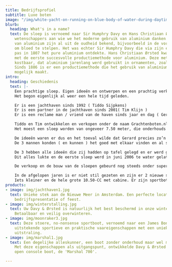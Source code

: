 ```yaml
---
title: Bedrijfsprofiel
subtitle: Luxe boten
image: "/img/white-yacht-on-running-on-blue-body-of-water-during-daytime-163236.jpg"
blurb:
  heading: What's in a name?
  text: De sloep is vernoemd naar Sir Humphry Davy en Hans Christiaan Ørsted, twee
    wetenschappers aan wie we het moderne gebruik van aluminium danken. Verbindingen
    van aluminium zijn al uit de oudheid bekend, bijvoorbeeld in de vorm van aluin
    om bloed te stelpen. Het was echter Sir Humphry Davy die via zijn eigen elektrolysemethode
    pas in 1807 het pure aluminium ontdekte. Hans Christiaan Ørsted kwam in 1825 vervolgens
    met de eerste succesvolle productiemethode voor aluminium. Deze methode was zo
    kostbaar, dat aluminium jarenlang werd gebruikt in ornamenten, zoals goud en zilver.
    Sinds 1886 is er een productiemethode die het gebruik van aluminium op grote schaal
    mogelijk maakt.
intro:
  heading: Geschiedenis
  text: |-
    Een prachtige sloep. Eigen ideeën en ontwerpen en een prachtig verkooppunt. Maar wie zijn nou de mannen achter Davy & Ørsted ?
    Het begon eigenlijk al weer een hele tijd geleden.

    Er is een jachthaven sinds 1992 ( Tiddo Sijpkens)
    Er is een partner in de jachthaven sinds 2001( Tim Klijn )
    Er is een reclame man / vriend van de haven sinds jaar en dag ( Gerard Kellerman / Kel )

    Tiddo en Tim ontwikkelen en verkopen onder de naam Grachtenboten.nl al sinds lange tijd stalen en later aluminium sloepen en vletten. De know how en expertise die zij op dit vlak hebben opgebouwd was op gegeven moment zo dat de 2 vonden dat er een grote aluminium sloep gebouwd moest worden helemaal naar hun eigen specificaties.
    Het moest een sloep worden van ongeveer 7.50 meter, die onderhouds arm en zelflozend moest zijn. Een sloep waar je de kussens droog in kan opbergen. Een sloep zonder dekzeil ( die dingen zijn niet te tillen en veel te groot). De sloep moest van aluminium worden gemaakt en de sloep moest een stoere en toch chique uitstraling hebben. Geen sloep voor een picknick mand en een bosje bloemen op de motorkist maar een sloep waar iedereen zijn hoofd voor omdraait als deze langs vaart.

    De ideeën waren er dus en het toeval wilde dat Gerard precies zo’n sloep zocht voor de grachten en voor Loosdrecht waar hij, zijn familie en vriendengroep zonder er te veel naar om te hoeven kijken mee konden varen.
    De 3 mannen konden ( en kunnen ) het goed met elkaar vinden en al snel werd er een bezoek gebracht aan de kamer van koophandel om gezamenlijk Davy & Ørsted in te schrijven.

    De 3 hebben alle ideeën die zij hadden op tafel gelegd en er werd geschetst. Er werd een moodboard gemaakt om te bepalen welke kant we op wilden gaan qua uitstraling en er werden lassers, kussenmakers en monteurs gezocht die onze strenge eisen konden omzetten in een top product.
    Dit alles lukte en de eerste sloep werd in juni 2006 te water gelaten. De eerste ( FIRST geheten) is nog tijdens de bouw verkocht. Ook de 2de sloep werd al tijdens de bouw verkocht en was de eerste matzwarte sloep op de Nederlandse markt. Later is het matte effect veel gekopieerd .

    De verkoop en de bouw van de sloepen gebeurd nog steeds onder supervisie van Tiddo en Tim en het reclame werk en b.v. ook de site die u nu bezoekt worden gedaan door Kel.

    In de afgelopen jaren is er niet stil gezeten en zijn er 2 nieuwe sloepen ontwikkeld, de 650-C.
    Iets kleiner en de hele grote 10.50-CC met cabine. Er zijn sportboten als Moonraker en Marshal gebouwd en sinds het voorjaar van 2015 is er een lijn met aluminium tuinmeubels met het zelfde stoere / robuuste en chique uiterlijk van de sloepen.
products:
- image: img/jachthaven1.jpg
  text: Unieke stek aan de Nieuwe Meer in Amsterdam. Een perfecte locatie voor een
    bedrijfspresentatie of feest.
- image: img/winterstalling.jpg
  text: Uw Davy & Ørsted is natuurlijk het best beschermd in onze winterstalling.
    Betaalbaar en veilig overwinteren.
- image: img/moonraker3.jpg
  text: Deze stoere, no-nonsense sportboot, vernoemd naar een James Bond film, combineert
    uitstekende sportieve en praktische vaareigenschappen met een unieke hightech
    uitstraling.
- image: img/marshal1.jpg
  text: Een degelijke alleskunner, een boot zonder onderhoud maar wel met veel ruimte.
    Met deze eigenschappen als uitgangspunt, ontwikkelde Davy & Ørsted deze stoere
    open console boot, de 'Marshal 700'.

---
```

